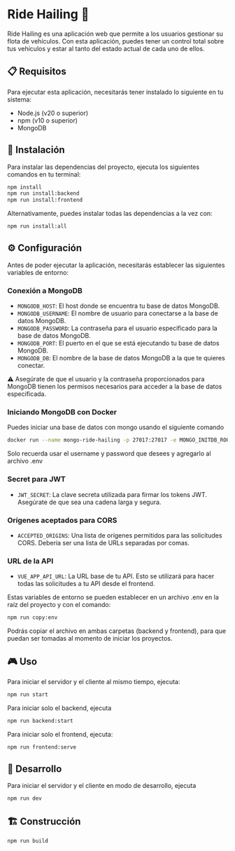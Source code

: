 # Ride Hailing 🚗

Ride Hailing es una aplicación web que permite a los usuarios gestionar su flota de vehículos. Con esta aplicación, puedes tener un control total sobre tus vehículos y estar al tanto del estado actual de cada uno de ellos.

## 📋 Requisitos

Para ejecutar esta aplicación, necesitarás tener instalado lo siguiente en tu sistema:

- Node.js (v20 o superior)
- npm (v10 o superior)
- MongoDB

## 🚀 Instalación

Para instalar las dependencias del proyecto, ejecuta los siguientes comandos en tu terminal:

```bash
npm install
npm run install:backend
npm run install:frontend
```

Alternativamente, puedes instalar todas las dependencias a la vez con:

```bash
npm run install:all
```

## ⚙️ Configuración

Antes de poder ejecutar la aplicación, necesitarás establecer las siguientes variables de entorno:

### Conexión a MongoDB

- `MONGODB_HOST`: El host donde se encuentra tu base de datos MongoDB.
- `MONGODB_USERNAME`: El nombre de usuario para conectarse a la base de datos MongoDB.
- `MONGODB_PASSWORD`: La contraseña para el usuario especificado para la base de datos MongoDB.
- `MONGODB_PORT`: El puerto en el que se está ejecutando tu base de datos MongoDB.
- `MONGODB_DB`: El nombre de la base de datos MongoDB a la que te quieres conectar.

⚠️ Asegúrate de que el usuario y la contraseña proporcionados para MongoDB tienen los permisos necesarios para acceder a la base de datos especificada.

### Iniciando MongoDB con Docker

Puedes iniciar una base de datos con mongo usando el siguiente comando

```bash
docker run --name mongo-ride-hailing -p 27017:27017 -e MONGO_INITDB_ROOT_USERNAME=username -e MONGO_INITDB_ROOT_PASSWORD=password -d mongo
```

Solo recuerda usar el username y password que desees y agregarlo al archivo .env

### Secret para JWT

- `JWT_SECRET`: La clave secreta utilizada para firmar los tokens JWT. Asegúrate de que sea una cadena larga y segura.

### Orígenes aceptados para CORS

- `ACCEPTED_ORIGINS`: Una lista de orígenes permitidos para las solicitudes CORS. Debería ser una lista de URLs separadas por comas.

### URL de la API

- `VUE_APP_API_URL`: La URL base de tu API. Esto se utilizará para hacer todas las solicitudes a tu API desde el frontend.

Estas variables de entorno se pueden establecer en un archivo .env en la raíz del proyecto y con el comando:

```bash
npm run copy:env
```

Podrás copiar el archivo en ambas carpetas (backend y frontend), para que puedan ser tomadas al momento de iniciar los proyectos.

## 🎮 Uso

Para iniciar el servidor y el cliente al mismo tiempo, ejecuta:

```bash
npm run start
```

Para iniciar solo el backend, ejecuta

```bash
npm run backend:start
```

Para iniciar solo el frontend, ejecuta:

```bash
npm run frontend:serve
```

##  🔨 Desarrollo

Para iniciar el servidor y el cliente en modo de desarrollo, ejecuta

```bash
npm run dev
```

## 🏗️ Construcción

```bash
npm run build
```
